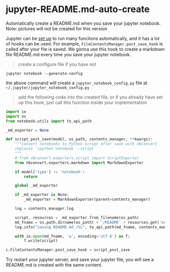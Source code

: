 # jupyter-README.md-auto-create
Automatically create a README.md when you save your jupyter notebook.
Note: pictures will not be created for this version

Jupyter can be [set up](https://jupyter-notebook.readthedocs.io/en/stable/config.html) to run many funcitons automatically, and it has a lot of hooks can be used. For example, `FileContentsManager.post_save_hook`  is called after your file is saved. We gonna use this hook to create a markdown file README.md every time you save your jupyter notebook.

> create a configure file if you have not
```
jupyter notebook --generate-config
```
the above command will create a `jupyter_notebook_config.py` file at `~/.jupyter/jupyter_notebook_config.py`


> add the following code into the created file, or if you already have set up this hook, just call this function inside your implementation

```python
import io
import os
from notebook.utils import to_api_path

_md_exporter = None

def script_post_save(model, os_path, contents_manager, **kwargs):
    """convert notebooks to Python script after save with nbconvert
    replaces `ipython notebook --script`
    """
    # from nbconvert.exporters.script import ScriptExporter
    from nbconvert.exporters.markdown import MarkdownExporter

    if model['type'] != 'notebook':
        return

    global _md_exporter

    if _md_exporter is None:
        _md_exporter = MarkdownExporter(parent=contents_manager)

    log = contents_manager.log

    script, resources = _md_exporter.from_filename(os_path)
    md_fname = os.path.dirname(os_path) + '/README' + resources.get('output_extension', '.md')
    log.info("Saving README.md /%s", to_api_path(md_fname, contents_manager.root_dir))

    with io.open(md_fname, 'w', encoding='utf-8') as f:
        f.write(script)

c.FileContentsManager.post_save_hook = script_post_save
```

Try restart your jupyter server, and save your jupyter file, you will see a README.md is created with the same content. 
